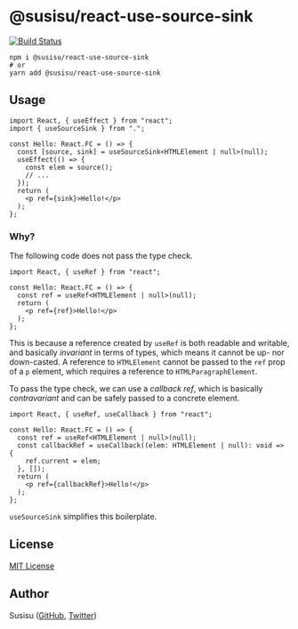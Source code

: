 # @susisu/react-use-source-sink

[![Build Status](https://travis-ci.com/susisu/react-use-source-sink.svg?branch=master)](https://travis-ci.com/susisu/react-use-source-sink)

``` shell
npm i @susisu/react-use-source-sink
# or
yarn add @susisu/react-use-source-sink
```

## Usage

``` tsx
import React, { useEffect } from "react";
import { useSourceSink } from ".";

const Hello: React.FC = () => {
  const [source, sink] = useSourceSink<HTMLElement | null>(null);
  useEffect(() => {
    const elem = source();
    // ...
  });
  return (
    <p ref={sink}>Hello!</p>
  );
};
```

### Why?

The following code does not pass the type check.

``` tsx
import React, { useRef } from "react";

const Hello: React.FC = () => {
  const ref = useRef<HTMLElement | null>(null);
  return (
    <p ref={ref}>Hello!</p>
  );
};
```

This is because a reference created by `useRef` is both readable and writable, and basically *invariant* in terms of types, which means it cannot be up- nor down-casted. A reference to `HTMLElement` cannot be passed to the `ref` prop of a `p` element, which requires a reference to `HTMLParagraphElement`.

To pass the type check, we can use a *callback ref*, which is basically *contravariant* and can be safely passed to a concrete element.

``` tsx
import React, { useRef, useCallback } from "react";

const Hello: React.FC = () => {
  const ref = useRef<HTMLElement | null>(null);
  const callbackRef = useCallback((elem: HTMLElement | null): void => {
    ref.current = elem;
  }, []);
  return (
    <p ref={callbackRef}>Hello!</p>
  );
};
```

`useSourceSink` simplifies this boilerplate.

## License

[MIT License](http://opensource.org/licenses/mit-license.php)

## Author

Susisu ([GitHub](https://github.com/susisu), [Twitter](https://twitter.com/susisu2413))
